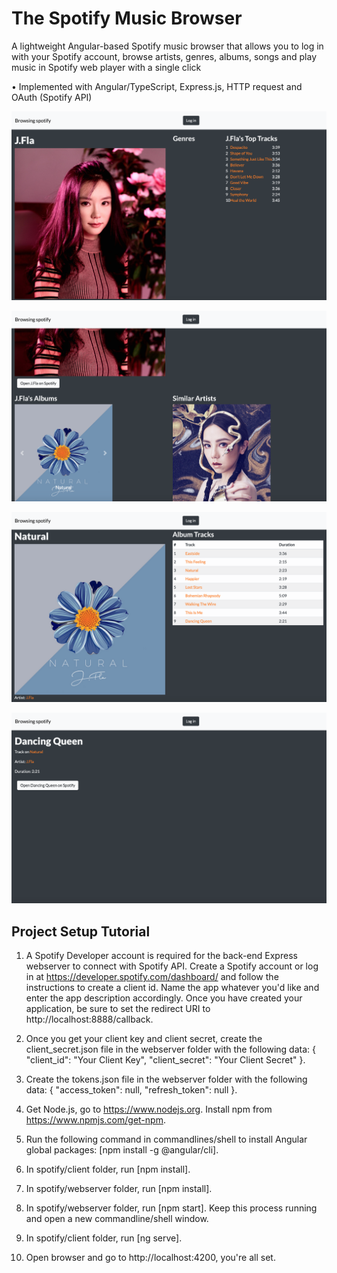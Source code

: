 # The Spotify Music Browser

A lightweight Angular-based Spotify music browser that allows you to log in with your Spotify account, browse artists, genres, albums, songs and play music in Spotify web player with a single click

•	Implemented with Angular/TypeScript, Express.js, HTTP request and OAuth (Spotify API)

![Demo Screenshot 1](Demo%201.png)

![Demo Screenshot 2](Demo%202.png)

![Demo Screenshot 3](Demo%203.png)

![Demo Screenshot 4](Demo%204.png)

## Project Setup Tutorial

1. A Spotify Developer account is required for the back-end Express webserver to connect with Spotify API. Create a Spotify account or log in at 
https://developer.spotify.com/dashboard/ and follow the instructions to create a client id. Name the app whatever you'd like
and enter the app description accordingly. Once you have created your application, be sure to set the redirect URI to http://localhost:8888/callback.

2. Once you get your client key and client secret, create the client_secret.json file in the webserver folder with the following data:
{
 "client_id": "Your Client Key",
 "client_secret": "Your Client Secret"
}.

3. Create the tokens.json file in the webserver folder with the following data:
{
 "access_token": null,
 "refresh_token": null
}.

4. Get Node.js, go to https://www.nodejs.org. Install npm from https://www.npmjs.com/get-npm.

5. Run the following command in commandlines/shell to install Angular global packages: [npm install -g @angular/cli].

6. In spotify/client folder, run [npm install].

7. In spotify/webserver folder, run [npm install].

8. In spotify/webserver folder, run [npm start]. Keep this process running and open a new commandline/shell window.

9. In spotify/client folder, run [ng serve].

10. Open browser and go to http://localhost:4200, you're all set.
